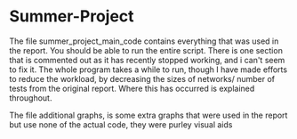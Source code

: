 # Summer-Project
The file summer_project_main_code contains everything that was used in the report. You should be able to run the entire script. There is one section that is commented out as it has recently stopped working, and i can't seem to fix it. The whole program takes a while to run, though I have made efforts to reduce the workload, by decreasing the sizes of networks/ number of tests from the original report. Where this has occurred is explained throughout.

The file additional graphs, is some extra graphs that were used in the report but use none of the actual code, they were purley visual aids
